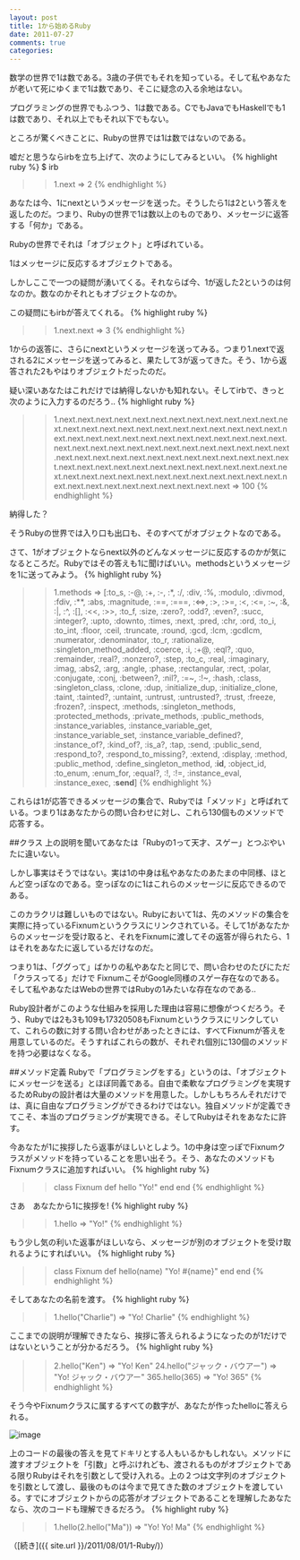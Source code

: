 ```yaml
---
layout: post
title: 1から始めるRuby
date: 2011-07-27
comments: true
categories:
---
```


数学の世界で1は数である。3歳の子供でもそれを知っている。そして私やあなたが老いて死にゆくまで1は数であり、そこに疑念の入る余地はない。

プログラミングの世界でもふつう、1は数である。CでもJavaでもHaskellでも1は数であり、それ以上でもそれ以下でもない。

ところが驚くべきことに、Rubyの世界では1は数ではないのである。

嘘だと思うならirbを立ち上げて、次のようにしてみるといい。
{% highlight ruby %}
$ irb
>> 1.next
=> 2
{% endhighlight %}

あなたは今、1にnextというメッセージを送った。そうしたら1は2という答えを返したのだ。つまり、Rubyの世界で1は数以上のものであり、メッセージに返答する「何か」である。

Rubyの世界でそれは「オブジェクト」と呼ばれている。

1はメッセージに反応するオブジェクトである。

しかしここで一つの疑問が湧いてくる。それならば今、1が返した2というのは何なのか。数なのかそれともオブジェクトなのか。

この疑問にもirbが答えてくれる。
{% highlight ruby %}
>> 1.next.next
=> 3
{% endhighlight %}

1からの返答に、さらにnextというメッセージを送ってみる。つまり1.nextで返される2にメッセージを送ってみると、果たして3が返ってきた。そう、1から返答された2もやはりオブジェクトだったのだ。

疑い深いあなたはこれだけでは納得しないかも知れない。そしてirbで、きっと次のように入力するのだろう..
{% highlight ruby %}
>> 1.next.next.next.next.next.next.next.next.next.next.next.next.next.next.next.next.next.next.next.next.next.next.next.next.next.next.next.next.next.next.next.next.next.next.next.next.next.next.next.next.next.next.next.next.next.next.next.next.next.next.next.next.next.next.next.next.next.next.next.next.next.next.next.next.next.next.next.next.next.next.next.next.next.next.next.next.next.next.next.next.next.next.next.next.next.next.next.next.next.next.next.next.next.next.next.next.next.next.next
=> 100
{% endhighlight %}

納得した？

そうRubyの世界では入り口も出口も、そのすべてがオブジェクトなのである。

さて、1がオブジェクトならnext以外のどんなメッセージに反応するのかが気になるところだ。Rubyではその答えも1に聞けばいい。methodsというメッセージを1に送ってみよう。
{% highlight ruby %}
>> 1.methods
=> [:to_s, :-@, :+, :-, :*, :/, :div, :%, :modulo, :divmod, :fdiv, :**, :abs, :magnitude, :==, :===, :<=>, :>, :>=, :<, :<=, :~, :&, :|, :^, :[], :<<, :>>, :to_f, :size, :zero?, :odd?, :even?, :succ, :integer?, :upto, :downto, :times, :next, :pred, :chr, :ord, :to_i, :to_int, :floor, :ceil, :truncate, :round, :gcd, :lcm, :gcdlcm, :numerator, :denominator, :to_r, :rationalize, :singleton_method_added, :coerce, :i, :+@, :eql?, :quo, :remainder, :real?, :nonzero?, :step, :to_c, :real, :imaginary, :imag, :abs2, :arg, :angle, :phase, :rectangular, :rect, :polar, :conjugate, :conj, :between?, :nil?, :=~, :!~, :hash, :class, :singleton_class, :clone, :dup, :initialize_dup, :initialize_clone, :taint, :tainted?, :untaint, :untrust, :untrusted?, :trust, :freeze, :frozen?, :inspect, :methods, :singleton_methods, :protected_methods, :private_methods, :public_methods, :instance_variables, :instance_variable_get, :instance_variable_set, :instance_variable_defined?, :instance_of?, :kind_of?, :is_a?, :tap, :send, :public_send, :respond_to?, :respond_to_missing?, :extend, :display, :method, :public_method, :define_singleton_method, :__id__, :object_id, :to_enum, :enum_for, :equal?, :!, :!=, :instance_eval, :instance_exec, :__send__]
{% endhighlight %}

これらは1が応答できるメッセージの集合で、Rubyでは「メソッド」と呼ばれている。つまり1はあなたからの問い合わせに対し、これら130個ものメソッドで応答する。

##クラス
上の説明を聞いてあなたは「Rubyの1って天才、スゲー」とつぶやいたに違いない。

しかし事実はそうではない。実は1の中身は私やあなたのあたまの中同様、ほとんど空っぽなのである。空っぽなのに1はこれらのメッセージに反応できるのである。

このカラクリは難しいものではない。Rubyにおいて1は、先のメソッドの集合を実際に持っているFixnumというクラスにリンクされている。そして1があなたからのメッセージを受け取ると、それをFixnumに渡してその返答が得られたら、1はそれをあなたに返しているだけなのだ。

つまり1は、「ググって」ばかりの私やあなたと同じで、問い合わせのたびにただ「クラスってる」だけで
FixnumこそがGoogle同様のスゲー存在なのである。そして私やあなたはWebの世界ではRubyの1みたいな存在なのである..

Ruby設計者がこのような仕組みを採用した理由は容易に想像がつくだろう。そう、Rubyでは2も3も109も17320508もFixnumというクラスにリンクしていて、これらの数に対する問い合わせがあったときには、すべてFixnumが答えを用意しているのだ。そうすればこれらの数が、それぞれ個別に130個のメソッドを持つ必要はなくなる。

##メソッド定義
Rubyで「プログラミングをする」というのは、「オブジェクトにメッセージを送る」とほぼ同義である。自由で柔軟なプログラミングを実現するためRubyの設計者は大量のメソッドを用意した。しかしもちろんそれだけでは、真に自由なプログラミングができるわけではない。独自メソッドが定義できてこそ、本当のプログラミングが実現できる。そしてRubyはそれをあなたに許す。

今あなたが1に挨拶したら返事がほしいとしよう。1の中身は空っぽでFixnumクラスがメソッドを持っていることを思い出そう。そう、あなたのメソッドもFixnumクラスに追加すればいい。
{% highlight ruby %}
>> class Fixnum
>>  def hello
>>    "Yo!"
>>  end
>> end
{% endhighlight %}

さあ　あなたから1に挨拶を!
{% highlight ruby %}
>> 1.hello
=> "Yo!"
{% endhighlight %}

もう少し気の利いた返事がほしいなら、メッセージが別のオブジェクトを受け取れるようにすればいい。
{% highlight ruby %}
>> class Fixnum
>>   def hello(name)
>>     "Yo! #{name}"
>>   end
>> end
{% endhighlight %}

そしてあなたの名前を渡す。
{% highlight ruby %}
>> 1.hello("Charlie")
=> "Yo! Charlie"
{% endhighlight %}

ここまでの説明が理解できたなら、挨拶に答えられるようになったのが1だけではないということが分かるだろう。
{% highlight ruby %}
>> 2.hello("Ken")
=> "Yo! Ken"
>> 24.hello("ジャック・バウアー")
=> "Yo! ジャック・バウアー"
>> 365.hello(365)
=> "Yo! 365"
{% endhighlight %}

そう今やFixnumクラスに属するすべての数字が、あなたが作ったhelloに答えられる。

![image](http://img.f.hatena.ne.jp/images/fotolife/k/keyesberry/20110803/20110803144422.png)

上のコードの最後の答えを見てドキリとする人もいるかもしれない。メソッドに渡すオブジェクトを「引数」と呼ぶけれども、渡されるものがオブジェクトである限りRubyはそれを引数として受け入れる。上の２つは文字列のオブジェクトを引数として渡し、最後のものは今まで見てきた数のオブジェクトを渡している。すでにオブジェクトからの応答がオブジェクトであることを理解したあなたなら、次のコードも理解できるだろう。
{% highlight ruby %}
>> 1.hello(2.hello("Ma"))
=> "Yo! Yo! Ma"
{% endhighlight %}

（[続き]({{ site.url }}/2011/08/01/1-Ruby/)）
